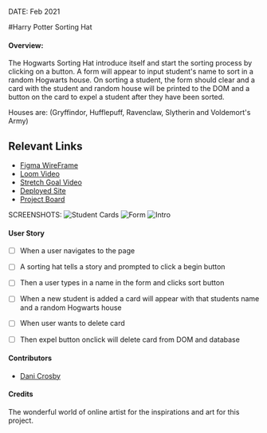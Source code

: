 DATE: Feb 2021

#Harry Potter Sorting Hat


#### Overview: 

The Hogwarts Sorting Hat introduce itself and start the sorting process by clicking on a button. A form will appear to input student's name to sort in a random Hogwarts house. On sorting a student, the form should clear and a card with the student and random house will be printed to the DOM and a button on the card to expel a student after they have been sorted.

Houses are: (Gryffindor, Hufflepuff, Ravenclaw, Slytherin and Voldemort's Army)

## Relevant Links
- [Figma WireFrame](https://user-images.githubusercontent.com/68397076/106543803-0e3e4500-64cc-11eb-89a9-1dd9df7b9539.png)
- [Loom Video](https://www.loom.com/share/048381d3772449e583a242804ce12cc1)
- [Stretch Goal Video](https://www.loom.com/share/11b17c2b59424b94bb53da2565ff699f)
- [Deployed Site](https://danicrosby-sorting-hat.netlify.app/)
- [Project Board](https://github.com/danicrosby/sorting-hat/projects/1)


SCREENSHOTS:
![Student Cards](https://user-images.githubusercontent.com/68397076/106971705-15a45f00-6715-11eb-8b7b-9360937f19e7.png)
![Form](https://user-images.githubusercontent.com/68397076/106971707-163cf580-6715-11eb-8639-46f2da11b557.png)
![Intro](https://user-images.githubusercontent.com/68397076/106971708-163cf580-6715-11eb-9726-bd4ae0cf9019.png)



#### User Story 

- [ ] When a user navigates to the page
- [ ]  A sorting hat tells a story and prompted to click a begin button
- [ ] Then a user types in a name in the form and clicks sort button 
- [ ] When a new student is added a card will appear with that students name  and a random Hogwarts house
- [ ] When user wants to delete card
- [ ] Then expel button onclick will delete card from DOM and database



#### Contributors
- [Dani Crosby](https://github.com/danicrosby)


#### Credits
The wonderful world of online artist for the inspirations and art for this project.
